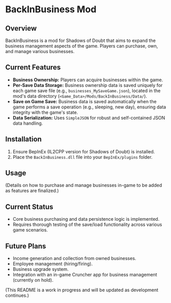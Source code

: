 # BackInBusiness Mod

## Overview
BackInBusiness is a mod for Shadows of Doubt that aims to expand the business management aspects of the game. Players can purchase, own, and manage various businesses.

## Current Features
*   **Business Ownership:** Players can acquire businesses within the game.
*   **Per-Save Data Storage:** Business ownership data is saved uniquely for each game save file (e.g., `businesses_MySaveGame.json`), located in the mod's data directory (`<Game_Data>/Mods/BackInBusiness/Data/`).
*   **Save on Game Save:** Business data is saved automatically when the game performs a save operation (e.g., sleeping, new day), ensuring data integrity with the game's state.
*   **Data Serialization:** Uses `SimpleJSON` for robust and self-contained JSON data handling.

## Installation
1.  Ensure BepInEx (IL2CPP version for Shadows of Doubt) is installed.
2.  Place the `BackInBusiness.dll` file into your `BepInEx/plugins` folder.

## Usage
(Details on how to purchase and manage businesses in-game to be added as features are finalized.)

## Current Status
*   Core business purchasing and data persistence logic is implemented.
*   Requires thorough testing of the save/load functionality across various game scenarios.

## Future Plans
*   Income generation and collection from owned businesses.
*   Employee management (hiring/firing).
*   Business upgrade system.
*   Integration with an in-game Cruncher app for business management (currently on hold).

(This README is a work in progress and will be updated as development continues.)
